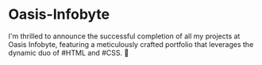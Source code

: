 # Oasis-Infobyte
I'm thrilled to announce the successful completion of all my projects at Oasis Infobyte, featuring a meticulously crafted portfolio that leverages the dynamic duo of #HTML and #CSS. 🎉
